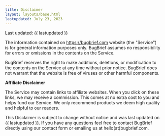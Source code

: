 ```yaml
---
title: Disclaimer
layout: layouts/base.html
lastupdated: July 23, 2023
---
```


Last updated: {{ lastupdated }}

The information contained on https://bugbrief.com website (the "Service") is for general information purposes only. BugBrief assumes no responsibility for errors or omissions in the contents on the Service.

BugBrief reserves the right to make additions, deletions, or modification to the contents on the Service at any time without prior notice. BugBrief does not warrant that the website is free of viruses or other harmful components.

**Affiliate Disclaimer**

The Service may contain links to affiliate websites. When you click on these links, we may receive a commission. This comes at no extra cost to you and helps fund our Service. We only recommend products we deem high quality and helpful to our readers.

This Disclaimer is subject to change without notice and was last updated on {{ lastupdated }}. If you have any questions feel free to contact BugBrief directly using our contact form or emailing us at hello(at)bugbrief.com.